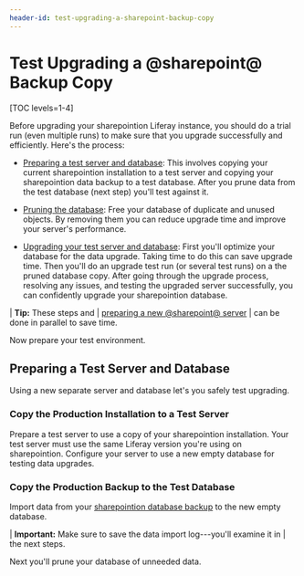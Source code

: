 ```yaml
---
header-id: test-upgrading-a-sharepoint-backup-copy
---
```


# Test Upgrading a @sharepoint@ Backup Copy

[TOC levels=1-4]

Before upgrading your sharepointion Liferay instance, you should do a trial run
(even multiple runs) to make sure that you upgrade successfully and efficiently.
Here's the process:

-   [Preparing a test server and
    database](#preparing-a-test-server-and-database): This involves copying your
    current sharepointion installation to a test server and copying your sharepointion
    data backup to a test database. After you prune data from the test database
    (next step) you'll test against it. 

-   [Pruning the
    database](/docs/7-2/deploy/-/knowledge_base/d/pruning-the-database):
    Free your database of duplicate and unused objects. By removing them you can
    reduce upgrade time and improve your server's performance. 

-   [Upgrading your test server and
    database](/docs/7-2/deploy/-/knowledge_base/d/upgrading-your-test-server-and-database):
    First you'll optimize your database for the data upgrade. Taking time to do
    this can save upgrade time. Then you'll do an upgrade test run (or several
    test runs) on a the pruned database copy. After going through the upgrade
    process, resolving any issues, and testing the upgraded server successfully,
    you can confidently upgrade your sharepointion database. 

| **Tip:** These steps and
| [preparing a new @sharepoint@ server](/docs/7-2/deploy/-/knowledge_base/d/preparing-a-new-sharepoint-server-for-data-upgrade)
| can be done in parallel to save time. 

Now prepare your test environment. 

## Preparing a Test Server and Database

Using a new separate server and database let's you safely test upgrading. 

### Copy the Production Installation to a Test Server

Prepare a test server to use a copy of your sharepointion installation. Your test
server must use the same Liferay version you're using on sharepointion. Configure
your server to use a new empty database for testing data upgrades. 

### Copy the Production Backup to the Test Database

Import data from your [sharepointion database
backup](/docs/7-2/deploy/-/knowledge_base/d/backing-up-a-liferay-installation)
to the new empty database. 

| **Important:** Make sure to save the data import log---you'll examine it in
| the next steps. 

Next you'll prune your database of unneeded data. 
